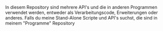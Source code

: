 In diesem Repository sind mehrere API's und die in anderen Programmen verwendet werden, entweder als Verarbeitungscode, Erweiterungen oder anderes. Falls du meine Stand-Alone Scripte und API's suchst, die sind in meinem "Programme" Repository
